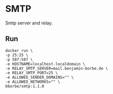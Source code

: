# SMTP

Smtp server and relay.

## Run

```
docker run \
-p 25:25 \
-p 587:587 \
-e HOSTNAME=localhost.localdomain \
-e RELAY_SMTP_SERVER=mail.benjamin-borbe.de \
-e RELAY_SMTP_PORT=25 \
-e ALLOWED_SENDER_DOMAINS="" \
-e ALLOWED_NETWORKS="" \
bborbe/smtp:1.1.0
```
